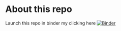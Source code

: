 # About this repo 

Launch this repo in binder my clicking here [![Binder](https://mybinder.org/badge_logo.svg)](https://mybinder.org/v2/gh/ljcolling/teaching-binder/master?urlpath=git-pull?repo=https%3A%2F%2Fgithub.com%2Fljcolling%2Fmy_first_project%26%3Burlpath=rstudio%26%3Bbranch=master)

